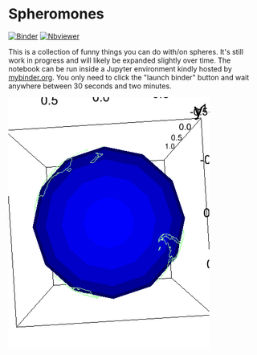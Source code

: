 # Spheromones

[![Binder](https://mybinder.org/badge_logo.svg)](http://mybinder.org/v2/gh/deeplook/spheromones/master?filepath=spheromones.ipynb)
[![Nbviewer](https://github.com/jupyter/design/blob/master/logos/Badges/nbviewer_badge.svg)](http://nbviewer.jupyter.org/github/deeplook/spheromones/tree/master/)

This is a collection of funny things you can do with/on spheres. It's still work in progress and will likely be expanded slightly over time. The notebook can be run inside a Jupyter environment kindly hosted by [mybinder.org](mybinder.org). You only need to click the "launch binder" button and wait anywhere between 30 seconds and two minutes.

![Alt Text](https://github.com/deeplook/spheromones/blob/master/globe.gif)
